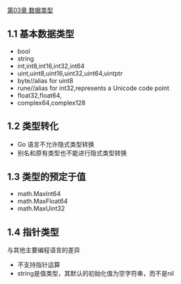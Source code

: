 <a href="https://github.com/java-aodeng/golang-examples">第03章 数据类型</a>

## 1.1 基本数据类型
- bool
- string
- int,int8,int16,int32,int64
- uint,uint8,uint16,uint32,uint64,uintptr
- byte//alias for uint8
- rune//alias for int32,represents a Unicode code point
- float32,float64,
- complex64,complex128

## 1.2 类型转化
- Go 语言不允许隐式类型转换
- 别名和原有类型也不能进行隐式类型转换

## 1.3 类型的预定于值
- math.MaxInt64
- math.MaxFloat64
- math.MaxUint32

## 1.4 指针类型
与其他主要编程语言的差异
- 不支持指针运算
- string是值类型，其默认的初始化值为空字符串，而不是nil
